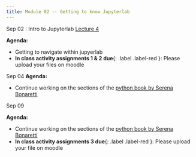 ```yaml
---
title: Module 02 -- Getting to know Jupyterlab
---
```


Sep 02
: Intro to Jupyterlab [Lecture 4](../assets/files/MEA_217-Lecture4)

**Agenda:** 

- Getting to navigate within jupyerlab
- **In class activity assignments 1 & 2 due**{: .label .label-red }: Please upload your files on moodle



Sep 04
**Agenda:** 

- Continue working on the sections of the [python book by Serena Bonaretti](https://www.learnpythonwithjupyter.com/assets/book/learn_python_with_jupyter.pdf)


Sep 09

**Agenda:** 

- Continue working on the sections of the [python book by Serena Bonaretti](https://www.learnpythonwithjupyter.com/assets/book/learn_python_with_jupyter.pdf)
- **In class activity assignments 3 due**{: .label .label-red }: Please upload your file on moodle
